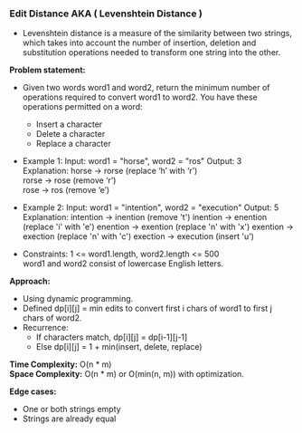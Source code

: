 ### Edit Distance  AKA ( Levenshtein Distance )
- Levenshtein distance is a measure of the similarity between two strings, which takes into account the number of insertion, deletion and substitution operations needed to transform one string into the other. 

**Problem statement:**
- Given two words word1 and word2, return the minimum number of operations required to convert word1 to word2.
  You have these operations permitted on a word:
   - Insert a character
   - Delete a character
   - Replace a character
 
- Example 1:
  Input: word1 = "horse", word2 = "ros"
  Output: 3  
  Explanation:
    horse → rorse (replace ‘h’ with ‘r’)  
    rorse → rose (remove ‘r’)  
    rose → ros (remove ‘e’)  

- Example 2:
  Input: word1 = "intention", word2 = "execution"
  Output: 5
  Explanation: 
    intention -> inention (remove 't')
    inention -> enention (replace 'i' with 'e')
    enention -> exention (replace 'n' with 'x')
    exention -> exection (replace 'n' with 'c')
    exection -> execution (insert 'u')
 
- Constraints:
  1 <= word1.length, word2.length <= 500  
  word1 and word2 consist of lowercase English letters.

**Approach:**
- Using dynamic programming.
- Defined dp[i][j] = min edits to convert first i chars of word1 to first j chars of word2.
- Recurrence:
  - If characters match, dp[i][j] = dp[i-1][j-1]
  - Else dp[i][j] = 1 + min(insert, delete, replace)
  
**Time Complexity:** O(n * m)  
**Space Complexity:** O(n * m) or O(min(n, m)) with optimization.

**Edge cases:**
- One or both strings empty
- Strings are already equal
